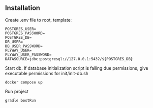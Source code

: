 ## Installation

Create .env file to root, template: 

```
POSTGRES_USER=
POSTGRES_PASSWORD=
POSTGRES_DB=
DB_USER=
DB_USER_PASSWORD=
FLYWAY_USER=
FLYWAY_USER_PASSWORD=
DATASOURCE=jdbc:postgresql://127.0.0.1:5432/${POSTGRES_DB}
```

Start db. If database initialization script is failing due permissions, give executable permissions for init/init-db.sh
```
docker compose up
```

Run project
```
gradle bootRun
```